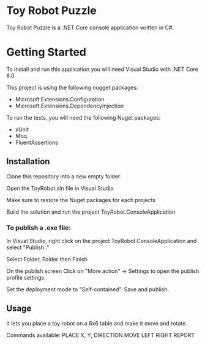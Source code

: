 
# Toy Robot Puzzle

Toy Robot Puzzle is a .NET Core console application written in C#.

# Getting Started
To install and run this application you will need Visual Studio with .NET Core 6.0

This project is using the following nugget packages: 
 * Microsoft.Extensions.Configuration
 * Microsoft.Extensions.DependencyInjection

To run the tests, you will need the following Nuget packages:
* xUnit
* Moq
* FluentAssertions

## Installation

Clone this repository into a new empty folder

Open the ToyRobot.sln file in Visual Studio

Make sure to restore the Nuget packages for each projects

Build the solution and run the project ToyRobot.ConsoleApplication

### To publish a .exe file:

In Visual Studio, right click on the project ToyRobot.ConsoleApplication and select "Publish.."

Select Folder, Folder then Finish

On the publish screen Click on "More action" -> Settings to open the publish profile settings.

Set the deployment mode to "Self-contained". Save and publish.

## Usage

It lets you place a toy robot on a 6x6 table and make it move and rotate.

Commands available:
PLACE X, Y, DIRECTION
MOVE
LEFT
RIGHT
REPORT
